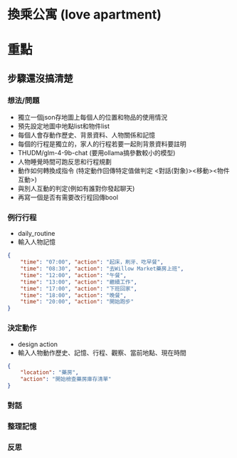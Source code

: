 # 換乘公寓 (love apartment)

# 重點
## 步驟還沒搞清楚

### 想法/問題
- 獨立一個json存地圖上每個人的位置和物品的使用情況
- 預先設定地圖中地點list和物件list
- 每個人會存動作歷史、背景資料、人物關係和記憶
- 每個的行程是獨立的，家人的行程若要一起則背景資料要註明
- THUDM/glm-4-9b-chat (要用ollama搞參數較小的模型)
- 人物睡覺時間可跑反思和行程規劃
- 動作如何轉換成指令 (特定動作回傳特定值做判定 <對話(對象)><移動><物件互動>)
- 與別人互動的判定(例如有誰對你發起聊天)
- 再寫一個是否有需要改行程回傳bool

### 例行行程
- daily_routine
- 輸入人物記憶
```json
{
    "time": "07:00", "action": "起床，刷牙、吃早餐",
    "time": "08:30", "action": "去Willow Market藥房上班",
    "time": "12:00", "action": "午餐",
    "time": "13:00", "action": "繼續工作",
    "time": "17:00", "action": "下班回家",
    "time": "18:00", "action": "晚餐",
    "time": "20:00", "action": "開始跑步"
}
```

### 決定動作
- design action
- 輸入人物動作歷史、記憶、行程、觀察、當前地點、現在時間
```json
{
    "location": "藥房",
    "action": "開始檢查藥房庫存清單"
}
```

### 對話

### 整理記憶

### 反思